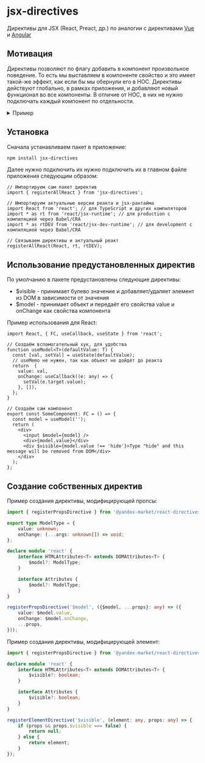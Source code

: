 # jsx-directives

Директивы для JSX (React, Preact, др.) по аналогии с директивами [Vue](https://ru.vuejs.org/v2/guide/custom-directive.html) и [Angular](https://angular.io/guide/attribute-directives)

## Мотивация

Директивы позволяют по флагу добавить в компонент произвольное поведение. 
То есть мы выставляем в компоненте свойство и это имеет такой-же эффект, как если бы мы обернули его в HOC.
Директивы действуют глобально, в рамках приложения, и добавляют новый функционал во все компоненты. В отличие от HOC, в них не нужно подключать каждый компонент по отдельности.

<details>
<summary>Пример</summary>

Например, можно создать свойство для показа или скрытия элемента.
Тогда такой код:
    
```tsx
<div>
  {isVisible && <SomeElement />}
</div>
```
    
можно переписать так:
    
```tsx
<div>
  <SomeElement $visible={isVisible} />
</div>
```
    
В результате наш код стало проще читать и редактировать.
</details>

## Установка

Сначала устанавливаем пакет в приложение:
```bash
npm install jsx-directives
```

Далее нужно подключить их нужно подключить их в главном файле приложения следующим образом:
```tsx
// Импортируем сам пакет директив
import { registerAllReact } from 'jsx-directives';

// Импортируем актуальные версии реакта и jsx-рантайма
import React from 'react'; // для TypeScript и других компиляторов
import * as rt from 'react/jsx-runtime'; // для production с компиляцией через Babel/CRA
import * as rtDEV from 'react/jsx-dev-runtime'; // для development с компиляцией через Babel/CRA

// Связываем директивы и актуальный реакт
registerAllReact(React, rt, rtDEV);
```

## Использование предустановленных директив

По умолчанию в пакете предустановлены следующие директивы:

- $visible - принимает булево значение и добавляет/удаляет элемент из DOM в зависимости от значения
- $model - принимает объект и передаёт его свойства value и onChange как свойства компонента

Пример использования для React:
```tsx
import React, { FC, useCallback, useState } from 'react';

// Создаём вспомогательный хук, для удобства
function useModel<T>(defaultValue: T) {
  const [val, setVal] = useState(defaultValue);
  // useMemo не нужен, так как объект не дойдёт до реакта
  return  {
    value: val,
    onChange: useCallback((e: any) => {
      setVal(e.target.value);
    }, []),
  };
}

// Создаём сам компонент
export const SomeComponent: FC = () => {
  const model = useModel('');
  return (
    <div>
      <input $model={model} />
      <div>{model.value}</div>
      <div $visible={model.value !== 'hide'}>Type "hide" and this message will be removed from DOM</div>
    </div>
  );
};
```

## Создание собственных директив

Пример создания директивы, модифицирующей пропсы:
```typescript
import { registerPropsDirective } from '@yandex-market/react-directives';

export type ModelType = {
    value: unknown;
    onChange: (...args: unknown[]) => void;
};

declare module 'react' {
    interface HTMLAttributes<T> extends DOMAttributes<T> {
        $model?: ModelType;
    }

    interface Attributes {
        $model?: ModelType;
    }
}

registerPropsDirective('$model', ({$model, ...props}: any) => ({
    value: $model.value,
    onChange: $model.onChange,
    ...props,
}));
```

Пример создания директивы, модифицирующей элемент:
```typescript
import { registerPropsDirective } from '@yandex-market/react-directives';

declare module 'react' {
    interface HTMLAttributes<T> extends DOMAttributes<T> {
        $visible?: boolean;
    }

    interface Attributes {
        $visible?: boolean;
    }
}

registerElementDirective('$visible', (element: any, props: any) => {
    if (props && props.$visible === false) {
        return null;
    } else {
        return element;
    }
});
```

